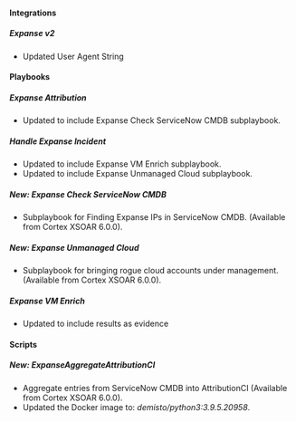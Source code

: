
#### Integrations
##### Expanse v2
- Updated User Agent String

#### Playbooks
##### Expanse Attribution
- Updated to include Expanse Check ServiceNow CMDB subplaybook.
##### Handle Expanse Incident
- Updated to include Expanse VM Enrich subplaybook.
- Updated to include Expanse Unmanaged Cloud subplaybook.
##### New: Expanse Check ServiceNow CMDB
- Subplaybook for Finding Expanse IPs in ServiceNow CMDB.
 (Available from Cortex XSOAR 6.0.0).
##### New: Expanse Unmanaged Cloud
- Subplaybook for bringing rogue cloud accounts under management.
 (Available from Cortex XSOAR 6.0.0).
##### Expanse VM Enrich
- Updated to include results as evidence

#### Scripts
##### New: ExpanseAggregateAttributionCI
- Aggregate entries from ServiceNow CMDB into AttributionCI (Available from Cortex XSOAR 6.0.0).
- Updated the Docker image to: *demisto/python3:3.9.5.20958*.
